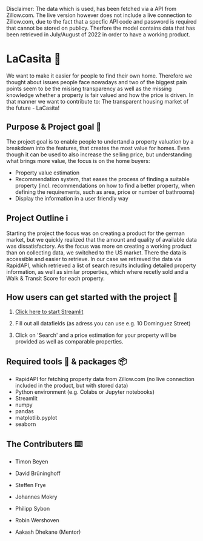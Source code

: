 Disclaimer: The data which is used, has been fetched via a API from Zillow.com. The live version however does not include a live connection to Zillow.com, due to the fact that a specfic API code and password is required that cannot be stored on publicy. Therfore the model contains data that has been retrieved in July/August of 2022 in order to have a working product. 

# LaCasita 🏡
We want to make it easier for people to find their own home. Therefore we thought about issues people face nowadays and two of the biggest pain points seem to be the misisng transparency as well as the missing knowledge whether a property is fair valued and how the price is driven. In that manner we want to contribute to: The transparent housing market of the future - LaCasita! 

## Purpose & Project goal 🏁 
The project goal is to enable people to undertand a property valuation by a breakdown into the features, that creates the most value for homes. Even though it can be used to also increase the selling price, but understanding what brings more value, the focus is on the home buyers:
- Property value estimation
- Recommendation system, that eases the process of finding a suitable property (incl. recommendations on how to find a better property, when defining the requirements, such as area, price or number of bathrooms)
- Display the information in a user friendly way

## Project Outline ℹ️
Starting the project the focus was on creating a product for the german market, but we quickly realized that the amount and quality of available data was dissatisfactory. As the focus was more on creating a working product than on collecting data, we switched to the US market. There the data is accessible and easier to retrieve. In our case we retireved the data via RapidAPI, which retrieved a list of search results including detailed property information, as well as similar properties, which where recetly sold and a Walk & Transit Score for each property.

## How users can get started with the project 🚀
1. [Click here to start Streamlit](https://monnes16-lacasita-streamlit-54ador.streamlitapp.com/)

2. Fill out all datafields (as adress you can use e.g. 10 Dominguez Street)

3. Click on 'Search' and a price estimation for your property will be provided as well as comparable properties. 

## Required tools 🔧 & packages 📦
- RapidAPI for fetching property data from Zillow.com (no live connection included in the product, but with stored data)
- Python environment (e.g. Colabs or Jupyter notebooks)
- Streamlit
- numpy
- pandas
- matplotlib.pyplot
- seaborn

## The Contributers ⌨️
- Timon Beyen
- David Brüninghoff
- Steffen Frye
- Johannes Mokry
- Philipp Sybon
- Robin Wershoven

- Aakash Dhekane (Mentor)
